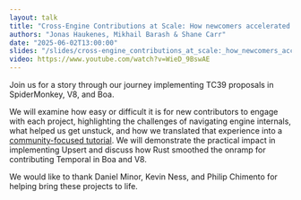```yaml
---
layout: talk
title: "Cross-Engine Contributions at Scale: How newcomers accelerated Temporal and Upsert in SpiderMonkey, V8, and Boa"
authors: "Jonas Haukenes, Mikhail Barash & Shane Carr"
date: "2025-06-02T13:00:00"
slides: "/slides/cross-engine_contributions_at_scale:_how_newcomers_accelerated_temporal_and_upsert_in_spidermonkey,_v8,_and_boa_by_jonas_haukenes,_mikhail_barash_&_shane_carr.pdf"
video: https://www.youtube.com/watch?v=WieD_9BswAE
---
```


Join us for a story through our journey implementing TC39 proposals in SpiderMonkey, V8, and Boa.

We will examine how easy or difficult it is for new contributors to engage with each project, highlighting the challenges of navigating engine internals, what helped us get unstuck, and how we translated that experience into a [community-focused tutorial](https://bldl.github.io/upsert-tutorial/). We will demonstrate the practical impact in implementing Upsert and discuss how Rust smoothed the onramp for contributing Temporal in Boa and V8.

We would like to thank Daniel Minor, Kevin Ness, and Philip Chimento for helping bring these projects to life.

